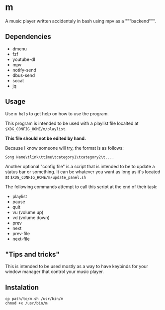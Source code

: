 # m
A music player written accidentaly in bash using mpv as a """backend""".

## Dependencies
- dmenu
- fzf
- youtube-dl
- mpv
- notify-send
- dbus-send
- socat
- jq

## Usage

Use `m help` to get help on how to use the program.

This program is intended to be used with a playlist file localted at
`$XDG_CONFIG_HOME/m/playlist`.

**This file should not be edited by hand.**

Because I know someone will try, the format is as follows:
```
Song Name\tlink\ttime\tcategory1\tcategory2\t....
```

Another optional "config file" is a script that is intended to be to update a
status bar or something. It can be whatever you want as long as it's located at
`$XDG_CONFIG_HOME/m/update_panel.sh`

The following commands attempt to call this script at the end of their task:
- playlist
- pause
- quit
- vu (volume up)
- vd (volume down)
- prev
- next
- prev-file
- next-file

## "Tips and tricks"

This is intended to be used mostly as a way to have keybinds for your window
manager that control your music player.

## Instalation
```
cp path/to/m.sh /usr/bin/m
chmod +x /usr/bin/m
```

